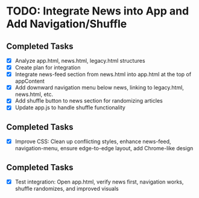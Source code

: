 # TODO: Integrate News into App and Add Navigation/Shuffle

## Completed Tasks
- [x] Analyze app.html, news.html, legacy.html structures
- [x] Create plan for integration
- [x] Integrate news-feed section from news.html into app.html at the top of appContent
- [x] Add downward navigation menu below news, linking to legacy.html, news.html, etc.
- [x] Add shuffle button to news section for randomizing articles
- [x] Update app.js to handle shuffle functionality

## Completed Tasks
- [x] Improve CSS: Clean up conflicting styles, enhance news-feed, navigation-menu, ensure edge-to-edge layout, add Chrome-like design

## Completed Tasks
- [x] Test integration: Open app.html, verify news first, navigation works, shuffle randomizes, and improved visuals
